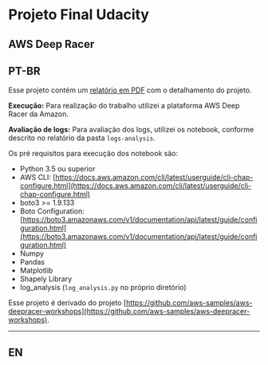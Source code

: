 # Projeto Final Udacity  
  
## AWS Deep Racer   


PT-BR
----
Esse  projeto contém um [relatório em PDF](https://github.com/cccadet/aws-deepracer-workshops/blob/master/aws-deepracer-workshops_capstone_report_Cristian_Santos_Final_en_rev00.pdf) com o detalhamento do projeto.

**Execução:** Para realização do trabalho utilizei a plataforma AWS Deep Racer da Amazon.

**Avaliação de logs:** Para avaliação dos logs, utilizei os notebook, conforme descrito no relatório da pasta `logs-analysis`.

Os pré requisitos para execução dos notebook são:
- Python 3.5 ou superior
- AWS CLI: [https://docs.aws.amazon.com/cli/latest/userguide/cli-chap-configure.html](https://docs.aws.amazon.com/cli/latest/userguide/cli-chap-configure.html)
- boto3 >= 1.9.133
- Boto Configuration: [https://boto3.amazonaws.com/v1/documentation/api/latest/guide/configuration.html](https://boto3.amazonaws.com/v1/documentation/api/latest/guide/configuration.html)
- Numpy
- Pandas
- Matplotlib
- Shapely Library
- log_analysis (`log_analysis.py` no próprio diretório)

Esse projeto é derivado do projeto [https://github.com/aws-samples/aws-deepracer-workshops](https://github.com/aws-samples/aws-deepracer-workshops).


----
EN
----

<!--stackedit_data:
eyJoaXN0b3J5IjpbLTg5NzgzMjA3NSwyNjI5NzA4OTZdfQ==
-->